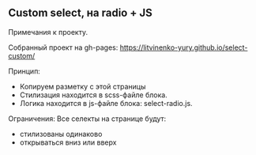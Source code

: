 ## Custom select, на radio + JS

Примечания к проекту.

Собранный проект на gh-pages: https://litvinenko-yury.github.io/select-custom/

Принцип:
* Копируем разметку с этой страницы
* Cтилизация находится в scss-файле блока.
 * Логика находится в js-файле блока: select-radio.js.

Ограничения:
Все селекты на странице будут:

 * стилизованы одинаково
 * открываться вниз или вверх
